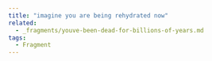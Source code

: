```yaml
---
title: "imagine you are being rehydrated now"
related:
  - _fragments/youve-been-dead-for-billions-of-years.md
tags:
  - Fragment
---
```

